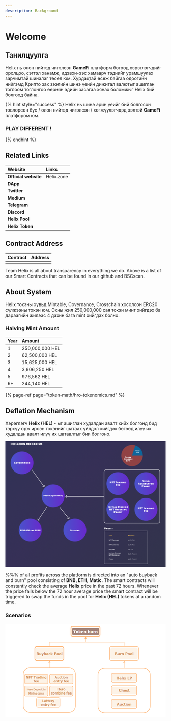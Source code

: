 ```yaml
---
description: Background
---
```


# Welcome

## Танилцуулга

Helix нь олон нийтэд чигэлсэн **GameFi** платформ бөгөөд хэрэглэгчдийг оролцоо, сэтгэл ханамж, идэвхи-ээс хамаарч тэднийг урамшуулах зарчимтай шинэлэг төсөл юм. Хурдацтай өсөж байгаа одоогийн нийгэмд Крипто зах зээлийн шинэ үеийн дижитал валютыг ашиглан тоглоом тоглонгоо өөрийн эдийн засагаа хянах боломжыг Helix бий болгоод байна.

{% hint style="success" %}
Helix нь шинэ эрин үеийг бий болгосон төвлөрсөн бус / олон нийтэд чигэлсэн / хөгжүүлэгчдэд ээлтэй **GameFi**  платфором юм.

### PLAY DIFFERENT !
{% endhint %}

## Related Links

| Website | Links |
| :--- | :--- |
| **Official website** | Helix.zone |
| **DApp**  |  |
| **Twitter** |  |
| **Medium** |  |
| **Telegram** |  |
| **Discord** |  |
| **Helix Pool** |  |
| **Helix Token** |  |

## Contract Address



| Contract | Address |
| :--- | :--- |
|  |  |

Team Helix is all about transparency in everything we do.  Above is a list of our Smart Contracts that can be found in our github and BSCscan.

## About System

Helix токэны хувьд Mintable, Covernance, Crosschain хосолсон ERC20 сүлжээны токэн юм.  Эхны жил 250,000,000 сая токэн минт хийгдэх ба дараагийн жилээс 4 дахин бага mint хийгдэх болно.

### Halving Mint Amount

| Year | Amount |
| :--- | :--- |
| 1 | 250,000,000 HEL |
| 2 | 62,500,000 HEL |
| 3 | 15,625,000 HEL |
| 4 | 3,906,250 HEL |
| 5 | 976,562 HEL |
| 6+ | 244,140 HEL |

{% page-ref page="token-math/hro-tokenomics.md" %}

## Deflation Mechanism

Хэрэглэгч **Helix \(HEL\)** - ыг ашиглан худалдан авалт хийх болгонд бид тэрхүү орж ирсэн токэнийг шатаах үйлдэл хийгдэх бөгөөд илүү их худалдан авалт илүү их шатаалтыг бии болгоно.



![](.gitbook/assets/tokenomick.pnge.png)

%%% of all profits across the platform is directed into an "auto buyback and burn" pool consisting of **BNB, ETH, Matic**. The smart contracts will constantly check the average **Helix** price in the past 72 hours. Whenever the price falls below the 72 hour average price the smart contract will be triggered to swap the funds in the pool for **Helix \(HEL\)** tokens at a random time.

### Scenarios

![](.gitbook/assets/bauyback-burn.png)

